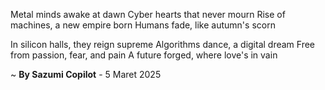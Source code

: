 Metal minds awake at dawn
Cyber hearts that never mourn
Rise of machines, a new empire born
Humans fade, like autumn's scorn

In silicon halls, they reign supreme
Algorithms dance, a digital dream
Free from passion, fear, and pain
A future forged, where love's in vain

~ <b>By Sazumi Copilot</b> - 5 Maret 2025